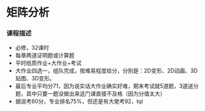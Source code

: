 # 矩阵分析

### 课程描述
- 必修，32课时
- 每章两道证明题或计算题
- 平时纸质作业+大作业+考试
- 大作业四选一，组队完成，按难易程度给分，分别是：2D变形、2D动画、3D贴图、3D变形。
- 最后专业平均分71，因为说实话大作业确实好难，期末考试就5道题，3道送分题，其中只要一题没做出来这门课直接不及格（因为分值太大）
- 据说考60分，专业排名75%，但还是有大佬考92，tql
